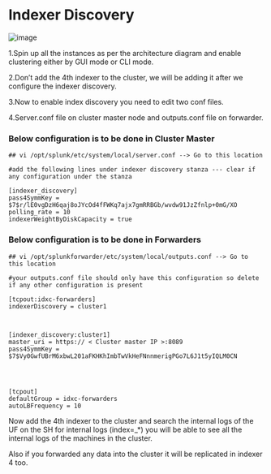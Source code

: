 # Indexer Discovery

![image](https://user-images.githubusercontent.com/80450749/216515499-aae143c2-a256-4dbe-99ac-776f41c9d92e.png)


  
1.Spin up all the instances as per the architecture diagram and enable clustering either by GUI mode or CLI mode.

2.Don’t add the 4th indexer to the cluster, we will be adding it after we configure the indexer discovery.

3.Now to enable index discovery you need to edit two conf files.

4.Server.conf file on cluster master node and outputs.conf file on forwarder.


### Below configuration is to be done in Cluster Master

```
## vi /opt/splunk/etc/system/local/server.conf --> Go to this location

#add the following lines under indexer discovery stanza --- clear if any configuration under the stanza

[indexer_discovery]
pass4SymmKey = $7$r/lE0vgDzH6qaj8oJYcOd4fFWKq7ajx7gmRRBGb/wvdw91JzZfnlp+0mG/XO
polling_rate = 10
indexerWeightByDiskCapacity = true
```

### Below configuration is to be done in Forwarders

```
## vi /opt/splunkforwarder/etc/system/local/outputs.conf --> Go to this location

#your outputs.conf file should only have this configuration so delete if any other configuration is present

[tcpout:idxc-forwarders]
indexerDiscovery = cluster1



[indexer_discovery:cluster1]
master_uri = https:// < Cluster master IP >:8089
pass4SymmKey = $7$Vy0GwfUBrM6xbwL201aFKHKhImbTwVkHeFNnnmerigPGo7L6J1t5yIQLM0CN




[tcpout]
defaultGroup = idxc-forwarders
autoLBFrequency = 10
```

Now add the 4th indexer to the cluster and search the internal logs of the UF on the SH for internal logs (index=_*)  you will be able to see all the internal logs of the machines in the cluster.

Also if you forwarded any data into the cluster it will be replicated in indexer 4 too.
